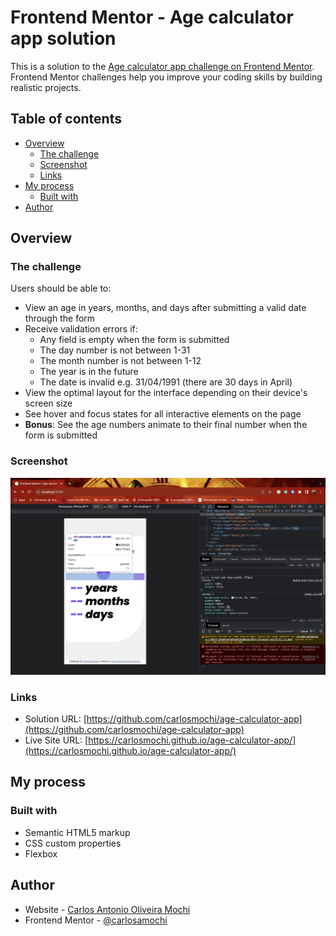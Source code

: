 # Frontend Mentor - Age calculator app solution

This is a solution to the [Age calculator app challenge on Frontend Mentor](https://www.frontendmentor.io/challenges/age-calculator-app-dF9DFFpj-Q). Frontend Mentor challenges help you improve your coding skills by building realistic projects. 

## Table of contents

- [Overview](#overview)
  - [The challenge](#the-challenge)
  - [Screenshot](#screenshot)
  - [Links](#links)
- [My process](#my-process)
  - [Built with](#built-with)
- [Author](#author)


## Overview

### The challenge

Users should be able to:

- View an age in years, months, and days after submitting a valid date through the form
- Receive validation errors if:
  - Any field is empty when the form is submitted
  - The day number is not between 1-31
  - The month number is not between 1-12
  - The year is in the future
  - The date is invalid e.g. 31/04/1991 (there are 30 days in April)
- View the optimal layout for the interface depending on their device's screen size
- See hover and focus states for all interactive elements on the page
- **Bonus**: See the age numbers animate to their final number when the form is submitted

### Screenshot

![](./assets/images/screenshot.png)

### Links

- Solution URL: [https://github.com/carlosmochi/age-calculator-app](https://github.com/carlosmochi/age-calculator-app)
- Live Site URL: [https://carlosmochi.github.io/age-calculator-app/](https://carlosmochi.github.io/age-calculator-app/)

## My process

### Built with

- Semantic HTML5 markup
- CSS custom properties
- Flexbox

## Author

- Website - [Carlos Antonio Oliveira Mochi](https://github.com/carlosmochi)
- Frontend Mentor - [@carlosamochi](https://www.frontendmentor.io/profile/carlosmochi)